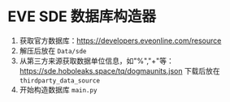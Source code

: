 # EVE SDE 数据库构造器

1. 获取官方数据库：https://developers.eveonline.com/resource
2. 解压后放在 `Data/sde`
2. 从第三方来源获取数据单位信息，如"%","+"等：https://sde.hoboleaks.space/tq/dogmaunits.json 下载后放在 `thirdparty_data_source`
3. 开始构造数据库 `main.py`